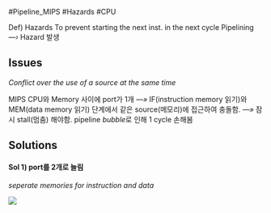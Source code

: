 #Pipeline_MIPS #Hazards #CPU 

Def) Hazards
	To prevent starting the next inst. in the next cycle
	Pipelining *—›* Hazard 발생

## Issues
*Conflict over the use of a source at the same time*

MIPS CPU와 Memory 사이에 port가 1개
*—»*  IF(instruction memory 읽기)와 MEM(data memory 읽기) 단계에서 같은 source(메모리)에 접근하여 충돌함.
*—»*  잠시 stall(멈춤) 해야함. pipeline *bubble*로 인해 1 cycle 손해봄

## Solutions

#### Sol 1) port를 2개로 늘림
*seperate memories for instruction and data*

![](https://i.imgur.com/2AMxUNe.png)
